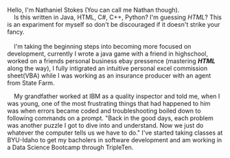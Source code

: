 Hello, I'm Nathaniel Stokes (You can call me Nathan though).</br>
&nbsp;&nbsp;&nbsp;&nbsp;Is this written in Java, HTML, C#, C++, Python? 
I'm guessing <i>HTML</i>? This is an expariment for myself so don't be discouraged if it doesn't strike your fancy.</br></br>
&nbsp;&nbsp;&nbsp;&nbsp;I'm taking the beginning steps into becoming more focused on development, currently I wrote a java game with a friend
in highschool, worked on a friends personal business ebay pressence (mastering <b><i>HTML</b></i> along the way), I fully intigrated
an intuitive personal excel commission sheet(VBA) while I was working as an insurance producer with an agent from State Farm. 

&nbsp;&nbsp;&nbsp;&nbsp;My grandfather worked at IBM as a quality inspector and told me, when I was young, one of the most frustrating things that had
happened to him was when errors became coded and troubleshooting boiled down to following commands on a prompt. "Back in the good
days, each problem was another puzzle I got to dive into and understand. Now we just do whatever the computer tells us we have to 
do."
I've started taking classes at BYU-Idaho to get my bacholers in software development and am working in a Data Science Bootcamp through TripleTen.
